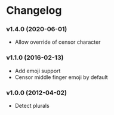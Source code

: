 # Changelog

### v1.4.0 (2020-06-01)
- Allow override of censor character

### v1.1.0 (2016-02-13)
- Add emoji support
- Censor middle finger emoji by default

### v1.0.0 (2012-04-02)
- Detect plurals
